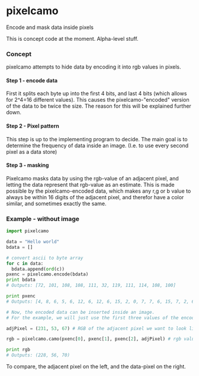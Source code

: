 # pixelcamo
Encode and mask data inside pixels


This is concept code at the moment. Alpha-level stuff.



### Concept

pixelcamo attempts to hide data by encoding it into rgb values in pixels.

#### Step 1 - encode data
First it splits each byte up into the first 4 bits, and last 4 bits (which allows for 2^4=16 different values).
This causes the pixelcamo-"encoded" version of the data to be twice the size. The reason for this will be explained further down.


#### Step 2 - Pixel pattern
This step is up to the implementing program to decide. The main goal is to determine the frequency of data inside an image. (I.e. to use every second pixel as a data store)


#### Step 3 - masking
Pixelcamo masks data by using the rgb-value of an adjacent pixel, and letting the data represent that rgb-value as an estimate.
This is made possible by the pixelcamo-encoded data, which makes any r,g or b value to always be within 16 digits of the adjacent pixel, and therefor have a color similar, and sometimes exactly the same.



### Example - without image


```python
import pixelcamo

data = "Hello world"
bdata = []

# convert ascii to byte array
for c in data: 
  bdata.append(ord(c))
pxenc = pixelcamo.encode(bdata)
print bdata
# Outputs: [72, 101, 108, 108, 111, 32, 119, 111, 114, 108, 100]

print pxenc
# Outputs: [4, 8, 6, 5, 6, 12, 6, 12, 6, 15, 2, 0, 7, 7, 6, 15, 7, 2, 6, 12, 6, 4]

# Now, the encoded data can be inserted inside an image.
# For the example, we will just use the first three values of the encoded data

adjPixel = (231, 53, 67) # RGB of the adjacent pixel we want to look like

rgb = pixelcamo.camo(pxenc[0], pxenc[1], pxenc[2], adjPixel) # rgb value of the "data-pixel"

print rgb
# Outputs: (228, 56, 70)
```

To compare, the adjacent pixel on the left, and the data-pixel on the right.
<img src="http://placehold.it/150x150/E73543/FFFFFF&text=%28231,+53,+67%29" alt="" />
<img src="http://placehold.it/150x150/E43846/FFFFFF&text=%28228,+56,+70%29" alt="" />




